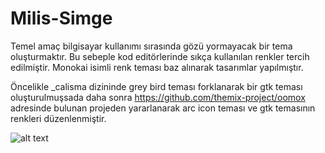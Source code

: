 # Milis-Simge

Temel amaç bilgisayar kullanımı sırasında gözü yormayacak bir tema oluşturmaktır. Bu sebeple kod editörlerinde sıkça kullanılan
renkler tercih edilmiştir. Monokai isimli renk teması baz alınarak tasarımlar yapılmıştır.

Öncelikle _calisma dizininde grey bird teması forklanarak bir gtk teması oluşturulmuşsada daha sonra
https://github.com/themix-project/oomox adresinde bulunan projeden yararlanarak arc icon teması ve gtk temasının renkleri
düzenlenmiştir.

![alt text](https://i.ibb.co/Mc9W5Ln/2019-10-19-18-07-21-ekran-g-r-nt-s.png)
